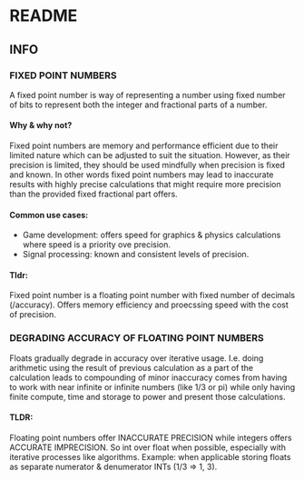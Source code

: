 # README

## INFO

### FIXED POINT NUMBERS
A fixed point number is way of representing a number using fixed number of bits to represent both the integer and fractional parts of a number.

#### Why & why not?
Fixed point numbers are memory and performance efficient due to their limited nature which can be adjusted to suit the situation.
However, as their precision is limited, they should be used mindfully when precision is fixed and known. In other words fixed point numbers may lead to inaccurate results with highly precise calculations that might require more precision than the provided fixed fractional part offers.

#### Common use cases:
* Game development: offers speed for graphics & physics calculations where speed is a priority ove precision.
* Signal processing: known and consistent levels of precision.

#### Tldr:
Fixed point number is a floating point number with fixed number of decimals (/accuracy).
Offers memory efficiency and proecssing speed with the cost of precision.

###  DEGRADING ACCURACY OF FLOATING POINT NUMBERS
Floats gradually degrade in accuracy over iterative usage.
I.e. doing arithmetic using the result of previous calculation as
a part of the calculation leads to compounding of minor inaccuracy
comes from having to work with near infinite or infinite numbers
(like 1/3 or pi)  while only having finite compute, time and storage
to power and present those calculations.
#### TLDR:
Floating point numbers offer INACCURATE PRECISION while integers offers ACCURATE IMPRECISION.
So int over float when possible, especially with iterative processes like
algorithms. Example: when applicable storing floats as separate
numerator & denumerator INTs (1/3 => 1, 3).
